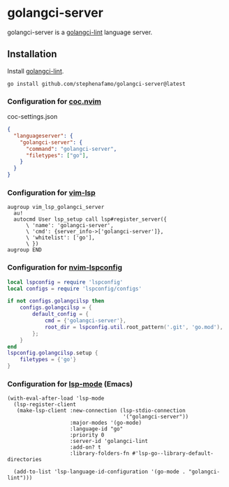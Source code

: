 # golangci-server

golangci-server is a [golangci-lint](https://github.com/golangci/golangci-lint) language server.

## Installation

Install [golangci-lint](https://golangci-lint.run).

```console
go install github.com/stephenafamo/golangci-server@latest
```

### Configuration for [coc.nvim](https://github.com/neoclide/coc.nvim)

coc-settings.json

```json
{
  "languageserver": {
    "golangci-server": {
      "command": "golangci-server",
      "filetypes": ["go"],
    }
  }
}
```

### Configuration for [vim-lsp](https://github.com/prabirshrestha/vim-lsp)

```vim
augroup vim_lsp_golangci_server
  au!
  autocmd User lsp_setup call lsp#register_server({
      \ 'name': 'golangci-server',
      \ 'cmd': {server_info->['golangci-server']},
      \ 'whitelist': ['go'],
      \ })
augroup END
```

### Configuration for [nvim-lspconfig](https://github.com/neovim/nvim-lspconfig)

```lua
local lspconfig = require 'lspconfig'
local configs = require 'lspconfig/configs'

if not configs.golangcilsp then
 	configs.golangcilsp = {
		default_config = {
			cmd = {'golangci-server'},
			root_dir = lspconfig.util.root_pattern('.git', 'go.mod'),
		};
	}
end
lspconfig.golangcilsp.setup {
	filetypes = {'go'}
}
```

### Configuration for [lsp-mode](https://github.com/emacs-lsp/lsp-mode) (Emacs)

```emacs-lisp
(with-eval-after-load 'lsp-mode
  (lsp-register-client
   (make-lsp-client :new-connection (lsp-stdio-connection
                                     '("golangci-server"))
                    :major-modes '(go-mode)
                    :language-id "go"
                    :priority 0
                    :server-id 'golangci-lint
                    :add-on? t
                    :library-folders-fn #'lsp-go--library-default-directories

  (add-to-list 'lsp-language-id-configuration '(go-mode . "golangci-lint")))
```
